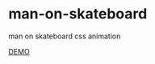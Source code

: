 # man-on-skateboard
man on skateboard css animation

[DEMO](https://codepen.io/arasico/pen/zYxgxxK)
